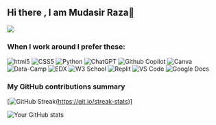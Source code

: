 ## Hi there , I am Mudasir Raza👋

![](https://komarev.com/ghpvc/?username=mudasir1144&color=brightgreen)

<h3>When I work around I prefer these: </h3>
<p>
  <img alt="html5" src="https://img.shields.io/badge/-HTML5-E34F26?style=flat-square&logo=html5&logoColor=white" />
  <img alt="CSS5" src="https://img.shields.io/badge/CSS3-1572B6?style=for-the-badge&logo=css3&logoColor=white"/>
  <img alt="Python" src="https://img.shields.io/badge/Python-FFD43B?style=for-the-badge&logo=python&logoColor=blue"/>
  <img alt="ChatGPT" src="https://img.shields.io/badge/ChatGPT-74aa9c?style=for-the-badge&logo=openai&logoColor=white"/>
  <img alt= "Github Copilot" src="https://img.shields.io/badge/github%20copilot-000000?style=for-the-badge&logo=githubcopilot&logoColor=white" />
  <img alt= "Canva" src="https://img.shields.io/badge/Canva-%2300C4CC.svg?&style=for-the-badge&logo=Canva&logoColor=white"/>
  <img alt="Data-Camp" src="https://img.shields.io/badge/Datacamp-05192D?style=for-the-badge&logo=datacamp&logoColor=65FF8F"/>
  <img alt="EDX" src ="https://img.shields.io/badge/Edx-193A3E?style=for-the-badge&logo=edx&logoColor=white"/>
  <img alt="W3 School" src="https://img.shields.io/badge/W3Schools-04AA6D?style=for-the-badge&logo=W3Schools&logoColor=white"/>
  <img alt="Replit" src="https://img.shields.io/badge/replit-667881?style=for-the-badge&logo=replit&logoColor=white"/>
  <img alt="VS Code" src="https://img.shields.io/badge/VSCode-0078D4?style=for-the-badge&logo=visual%20studio%20code&logoColor=white"/>
  <img alt="Google Docs" src="https://img.shields.io/badge/Google%20Docs-4285F4?style=for-the-badge&logo=google-docs&logoColor=white"/>
</p>

<h3>My GitHub contributions summary</h3>

[![GitHub Streak](https://github-readme-streak-stats.herokuapp.com?user=mudasir1144&theme=dark&ring=fb4362&file=fb4362&currStreakNum=fb4362&currStreakLabel=fb4362&hide_border=true)(https://git.io/streak-stats)]

![Your GitHub stats](https://github-readme-stats.vercel.app/api?username=mudasir1144&hide_border=true&show_icons=true&bg_color=151515&title_color=fb4362&icon_color=fb4362&text_bold=false&text_color=9e9e9e)

<!--
**mudasir1144/Mudasir1144** is a ✨ _special_ ✨ repository because its `README.md` (this file) appears on your GitHub profile.

Here are some ideas to get you started:

- 🔭 I’m currently working on ...
- 🌱 I’m currently learning ...
- 👯 I’m looking to collaborate on ...
- 🤔 I’m looking for help with ...
- 💬 Ask me about ...
- 📫 How to reach me: ...
- 😄 Pronouns: ...
- ⚡ Fun fact: ...
-->
